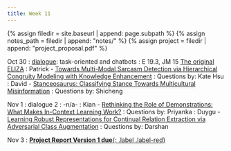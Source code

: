```yaml
---
title: Week 11
---
```



{% assign filedir = site.baseurl | append: page.subpath %} 
{% assign notes_path = filedir | append: "notes/" %} 
{% assign project = filedir | append: "project_proposal.pdf" %}

<!--  
Instructions:

INDENTATION COUNTS

Each day should be formatted exactly as follows

Date
: Lessons Covered
  : Reading List
    : In Class Presentations
: **Assignment/Announcement**{: .label}


To add a hyperlink for readings, do it as follows
  : [Example Paper](http://linktopaper.edu)

To make the hyperlink open in a new tab by default
  : [Example Paper](http://linktopaper.edu){:target=_"blank"}

The announcement can be made red for due dates as follows
: **Assignment Due**{: .label .label-red }

-->

Oct 30
: [dialogue]({{site.baseurl}}assets/files/dialogue.pptx): task-oriented and chatbots
  : E 19.3, JM 15 [The original ELIZA](https://sites.google.com/view/elizagen-org/the-original-eliza)
    : Patrick - [Towards Multi-Modal Sarcasm Detection via Hierarchical Congruity Modeling with Knowledge Enhancement](https://aclanthology.org/2022.emnlp-main.333)
    : Questions by: Kate Hsu
    : David - [Stanceosaurus: Classifying Stance Towards Multicultural Misinformation](https://aclanthology.org/2022.emnlp-main.138)
    : Questions by: Shicheng

Nov 1
: dialogue 2
  : -n/a-
    : Kian - [Rethinking the Role of Demonstrations: What Makes In-Context Learning Work?](https://aclanthology.org/2022.emnlp-main.759.pdf)
    : Questions by: Priyanka
    : Duygu - [Learning Robust Representations for Continual Relation Extraction via Adversarial Class Augmentation](https://aclanthology.org/2022.emnlp-main.420.pdf)
    : Questions by: Darshan

Nov 3
: [**Project Report Version 1 due**{: .label .label-red}](({{project}}){:target="_blank"})

